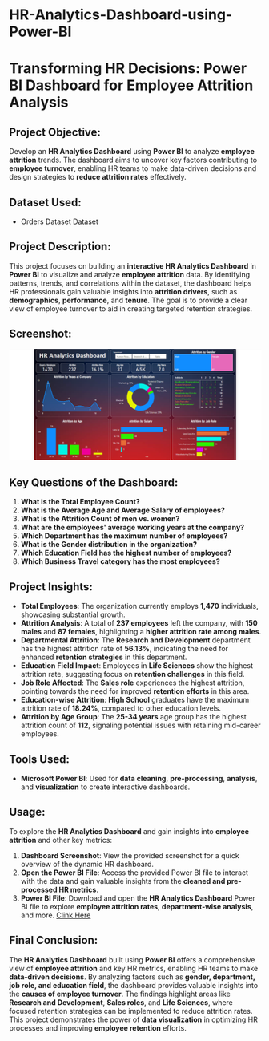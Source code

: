 # HR-Analytics-Dashboard-using-Power-BI

# **Transforming HR Decisions: Power BI Dashboard for Employee Attrition Analysis**

## **Project Objective:**
Develop an **HR Analytics Dashboard** using **Power BI** to analyze **employee attrition** trends. The dashboard aims to uncover key factors contributing to **employee turnover**, enabling HR teams to make data-driven decisions and design strategies to **reduce attrition rates** effectively.

## Dataset Used:
- Orders Dataset <a href="https://github.com/anurag8565/HR-Analytics-Dashboard-using-Power-BI/blob/main/HR_Analytics%20Dataset.csv">Dataset</a>

## **Project Description:**
This project focuses on building an **interactive HR Analytics Dashboard** in **Power BI** to visualize and analyze **employee attrition** data. By identifying patterns, trends, and correlations within the dataset, the dashboard helps HR professionals gain valuable insights into **attrition drivers**, such as **demographics**, **performance**, and **tenure**. The goal is to provide a clear view of employee turnover to aid in creating targeted retention strategies.

## **Screenshot:**
![HR Analytics Dashboard png](https://github.com/anurag8565/HR-Analytics-Dashboard-using-Power-BI/blob/main/HR-Analytics-Dashboard.png)

## **Key Questions of the Dashboard:**

1. **What is the Total Employee Count?**
2. **What is the Average Age and Average Salary of employees?**
3. **What is the Attrition Count of men vs. women?**
4. **What are the employees' average working years at the company?**
5. **Which Department has the maximum number of employees?**
6. **What is the Gender distribution in the organization?**
7. **Which Education Field has the highest number of employees?**
8. **Which Business Travel category has the most employees?**

## **Project Insights:**
- **Total Employees**: The organization currently employs **1,470** individuals, showcasing substantial growth.
- **Attrition Analysis**: A total of **237 employees** left the company, with **150 males** and **87 females**, highlighting a **higher attrition rate among males**.
- **Departmental Attrition**: The **Research and Development** department has the highest attrition rate of **56.13%**, indicating the need for enhanced **retention strategies** in this department.
- **Education Field Impact**: Employees in **Life Sciences** show the highest attrition rate, suggesting focus on **retention challenges** in this field.
- **Job Role Affected**: The **Sales role** experiences the highest attrition, pointing towards the need for improved **retention efforts** in this area.
- **Education-wise Attrition**: **High School** graduates have the maximum attrition rate of **18.24%**, compared to other education levels.
- **Attrition by Age Group**: The **25-34 years** age group has the highest attrition count of **112**, signaling potential issues with retaining mid-career employees.

## **Tools Used:**
- **Microsoft Power BI**: Used for **data cleaning**, **pre-processing**, **analysis**, and **visualization** to create interactive dashboards.

## **Usage:**
To explore the **HR Analytics Dashboard** and gain insights into **employee attrition** and other key metrics:
1. **Dashboard Screenshot**: View the provided screenshot for a quick overview of the dynamic HR dashboard.
2. **Open the Power BI File**: Access the provided Power BI file to interact with the data and gain valuable insights from the **cleaned and pre-processed HR metrics**.
3. **Power BI File**: Download and open the **HR Analytics Dashboard** Power BI file to explore **employee attrition rates**, **department-wise analysis**, and more. <a href="https://github.com/anurag8565/HR-Analytics-Dashboard-using-Power-BI/blob/main/HR%20Analytics%20Dashboard%20using%20Power%20BI.pbix">Clink Here</a>

## **Final Conclusion:**

The **HR Analytics Dashboard** built using **Power BI** offers a comprehensive view of **employee attrition** and key HR metrics, enabling HR teams to make **data-driven decisions**. By analyzing factors such as **gender, department, job role, and education field**, the dashboard provides valuable insights into the **causes of employee turnover**. The findings highlight areas like **Research and Development**, **Sales roles**, and **Life Sciences**, where focused retention strategies can be implemented to reduce attrition rates. This project demonstrates the power of **data visualization** in optimizing HR processes and improving **employee retention** efforts.
